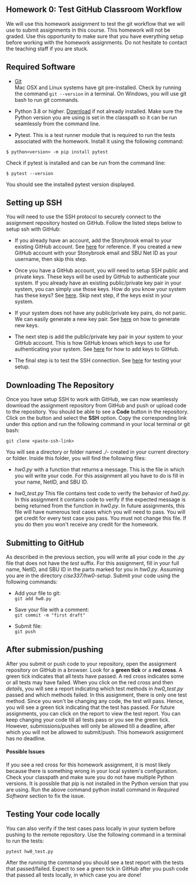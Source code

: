 ## Homework 0: Test GitHub Classroom Workflow

We will use this homework assignment to test the git workflow that we will use to submit assignments in this course. This homework will not be graded. Use this opportunity to make sure that you have everything setup before working with the homework assignments. Do not hesitate to contact the teaching staff if you are stuck.

## Required Software
- [Git](https://git-scm.com/downloads)\
Mac OSX and Linux systems have git pre-installed. Check by running the command `git --version` in a terminal. On Windows, you will use git bash to run git commands.

- Python 3.8 or higher. [Download](https://www.python.org/downloads/) if not already installed. Make sure the Python version you are using is set in the classpath so it can be run seamlessly from the command line.

- Pytest. This is a test runner module that is required to run the tests associated with the homework. Install it using the following command:

`$ python<version> -m pip install pytest`

Check if pytest is installed and can be run from the command line:

`$ pytest --version`

You should see the installed pytest version displayed.

## Setting up SSH

You will need to use the SSH protocol to securely connect to the assignment repository hosted on GitHub. Follow the listed steps below to setup ssh with GitHub:

- If you already have an account, add the Stonybrook email to your existing GitHub account. See [here](https://docs.github.com/en/account-and-profile/setting-up-and-managing-your-github-user-account/managing-email-preferences/adding-an-email-address-to-your-github-account) for reference. If you created a new GitHub account with your Stonybrook email and SBU Net ID as your username, then skip this step.

- Once you have a GitHub account, you will need to setup SSH public and private keys. These keys will be used by GitHub to authenticate your system. If you already have an existing public/private key pair in your system, you can simply use those keys. How do you know your system has these keys? See [here](https://docs.github.com/en/github/authenticating-to-github/connecting-to-github-with-ssh/checking-for-existing-ssh-keys). Skip next step, if the keys exist in your system.

- If your system does not have any public/private key pairs, do not panic. We can easily generate a new key pair. See [here](https://docs.github.com/en/github/authenticating-to-github/connecting-to-github-with-ssh/generating-a-new-ssh-key-and-adding-it-to-the-ssh-agent) on how to generate new keys.

- The next step is add the public/private key pair in your system to your GitHub account. This is how GitHub knows which keys to use for authenticating your system. See [here](https://docs.github.com/en/github/authenticating-to-github/connecting-to-github-with-ssh/adding-a-new-ssh-key-to-your-github-account) for how to add keys to GitHub.

- The final step is to test the SSH connection. See [here](https://docs.github.com/en/github/authenticating-to-github/connecting-to-github-with-ssh/testing-your-ssh-connection) for testing your setup.

## Downloading The Repository

Once you have setup SSH to work with GitHub, we can now seamlessly download the assignment repository from GitHub and push or upload code to the repository. You should be able to see a **Code** button in the repository. Click on the button and select the **SSH** option. Copy the corresponding link under this option and run the following command in your local terminal or git bash:

`git clone <paste-ssh-link>`

You will see a directory or folder named *./<homework-name>-<Guthub-ID>* created in your current directory or folder. Inside this folder, you will find the following files:
- *hw0.py* with a function that returns a message. This is the file in which you will write your code. For this assignment all you have to do is fill in your name, NetID, and SBU ID.

- *hw0_test.py* This file contains test code to verify the behavior of *hw0.py*. In this assignment it contains code to verify if the expected message is being returned from the function in *hw0.py*. In future assignments, this file will have numerous test cases which you will need to pass. You will get credit for every test case you pass. You must not change this file. If you do then you won't receive any credit for the homework.

## Submitting to GitHub
As described in the previous section, you will write all your code in the *.py* file that does not have the *test* suffix. For this assignment, fill in your full name, NetID, and SBU ID in the parts marked for you in *hw0.py*. Assuming you are in the directory *cise337/hw0-setup*. Submit your code using the following commands:

- Add your file to git:\
`git add hw0.py`

- Save your file with a comment:\
`git commit -m "first draft"`

- Submit file:\
`git push`

## After submission/pushing
After you submit or push code to your repository, open the assignment repository on GitHub in a browser. Look for a **green tick** or a **red cross**. A green tick indicates that all tests have passed. A red cross indicates some or all tests may have failed. When you click on the red cross and then *details*, you will see a report indicating which test methods in *hw0_test.py* passed and which methods failed. In this assignment, there is only one test method. Since you won't be changing any code, the test will pass. Hence, you will see a green tick indicating that the test has passed. For future assignments, you can click on the report to view the test report. You can keep changing your code till all tests pass or you see the green tick. However, submissions/pushes will only be allowed till a deadline, after which you will not be allowed to submit/push. This homework assignment has no deadline.

#### Possible Issues
If you see a red cross for this homework assignment, it is most likely because there is something wrong in your local system's configuration. Check your classpath and make sure you do not have multiple Python versions. It is possible that pip is not installed in the Python version that you are using. Run the above command python install command in *Required Software* section to fix the issue.

## Testing Your code locally

You can also verify if the test cases pass locally in your system before pushing to the remote repository. Use the following command in a terminal to run the tests:

`pytest hw0_test.py`

After the running the command you should see a test report with the tests that passed/failed. Expect to see a green tick in GitHub after you push code that passed all tests locally, in which case you are done!

